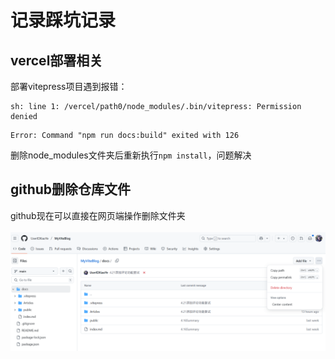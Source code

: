 # 记录踩坑记录

## vercel部署相关
部署vitepress项目遇到报错：
```
sh: line 1: /vercel/path0/node_modules/.bin/vitepress: Permission denied
```
```
Error: Command "npm run docs:build" exited with 126
```
删除node_modules文件夹后重新执行```npm install```，问题解决

## github删除仓库文件

github现在可以直接在网页端操作删除文件夹<br><br>
![选中“Delete directory”直接删除文件夹](../images/image.png)